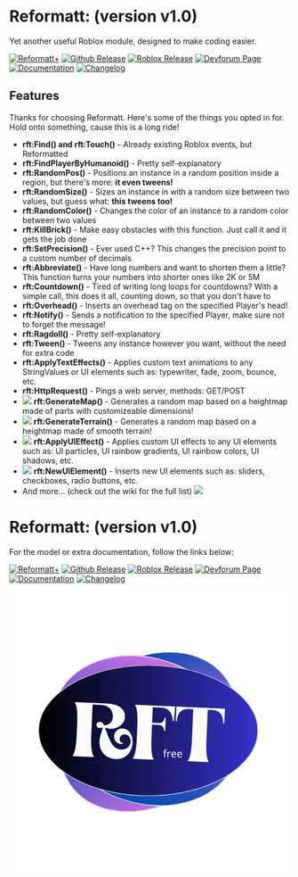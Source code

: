 <h1>Reformatt: (version v1.0)</h1>

Yet another useful Roblox module, designed to make coding easier.

[![Reformatt+](https://img.shields.io/badge/github-reformattplus-6600ff?style=plastic&logo=github)]()
[![Github Release](https://img.shields.io/badge/github-release-9999ff?style=plastic&logo=github)]()
[![Roblox Release](https://img.shields.io/badge/roblox-release-9999ff?style=plastic&logo=roblox)]()
[![Devforum Page](https://img.shields.io/badge/devforum-page-9999ff?style=plastic&logo=roblox)]()
[![Documentation](https://img.shields.io/badge/wiki-documentation-6600ff?style=plastic&logo=mdbook)](https://github.com/iamdanygit/reformatt/wiki)
[![Changelog](https://img.shields.io/badge/wiki-changelog-6600ff?style=plastic&logo=mdbook)](https://github.com/iamdanygit/reformatt/wiki/Changelog)

## Features
Thanks for choosing Reformatt. Here's some of the things you opted in for. Hold onto something, cause this is a long ride!
* **rft:Find() and rft:Touch()** - Already existing Roblox events, but Reformatted
* **rft:FindPlayerByHumanoid()** - Pretty self-explanatory
* **rft:RandomPos()** - Positions an instance in a random position inside a region, but there's more: **it even tweens!**
* **rft:RandomSize()** - Sizes an instance in with a random size between two values, but guess what: **this tweens too!**
* **rft:RandomColor()** - Changes the color of an instance to a random color between two values
* **rft:KillBrick()** - Make easy obstacles with this function. Just call it and it gets the job done
* **rft:SetPrecision()** - Ever used C++? This changes the precision point to a custom number of decimals
* **rft:Abbreviate()** - Have long numbers and want to shorten them a little? This function turns your numbers into shorter ones like 2K or 5M
* **rft:Countdown()** - Tired of writing long loops for countdowns? With a simple call, this does it all, counting down, so that you don't have to
* **rft:Overhead()** - Inserts an overhead tag on the specified Player's head!
* **rft:Notify()** - Sends a notification to the specified Player, make sure not to forget the message!
* **rft:Ragdoll()** - Pretty self-explanatory
* **rft:Tween()** - Tweens any instance however you want, without the need for extra code
* **rft:ApplyTextEffects()** - Applies custom text animations to any StringValues or UI elements such as: typewriter, fade, zoom, bounce, etc.
* **rft:HttpRequest()** - Pings a web server, methods: GET/POST
* <img src="https://img.shields.io/badge/-plus-6600ff" width="20" /> **rft:GenerateMap()** - Generates a random map based on a heightmap made of parts with customizeable dimensions!
* <img src="https://img.shields.io/badge/-plus-6600ff" width="20" /> **rft:GenerateTerrain()** - Generates a random map based on a heightmap made of smooth terrain!
* <img src="https://img.shields.io/badge/-plus-6600ff" width="20" /> **rft:ApplyUIEffect()** - Applies custom UI effects to any UI elements such as: UI particles, UI rainbow gradients, UI rainbow colors, UI shadows, etc.
* <img src="https://img.shields.io/badge/-plus-6600ff" width="20" /> **rft:NewUIElement()** - Inserts new UI elements such as: sliders, checkboxes, radio buttons, etc.
* And more... (check out the wiki for the full list) <img src="https://img.shields.io/badge/-Feedback%2Fsuggestions%20on%20the%20DevForum%20are%20appreciated!-9999ff" width="260" />

<h1>Reformatt: (version v1.0)</h1>

For the model or extra documentation, follow the links below:

[![Reformatt+](https://img.shields.io/badge/github-reformattplus-6600ff?style=plastic&logo=github)]()
[![Github Release](https://img.shields.io/badge/github-release-9999ff?style=plastic&logo=github)]()
[![Roblox Release](https://img.shields.io/badge/roblox-release-9999ff?style=plastic&logo=roblox)]()
[![Devforum Page](https://img.shields.io/badge/devforum-page-9999ff?style=plastic&logo=roblox)]()
[![Documentation](https://img.shields.io/badge/wiki-documentation-6600ff?style=plastic&logo=mdbook)](https://github.com/iamdanygit/reformatt/wiki)
[![Changelog](https://img.shields.io/badge/wiki-changelog-6600ff?style=plastic&logo=mdbook)](https://github.com/iamdanygit/reformatt/wiki/Changelog)

<img src="gitassets/rftbg.png" width="500" />
